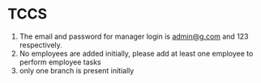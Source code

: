 # TCCS

1) The email and password for manager login is admin@g.com
   and 123 respectively.
2) No employees are added initially, please add at least
   one employee to perform employee tasks
3) only one branch is present initially 
